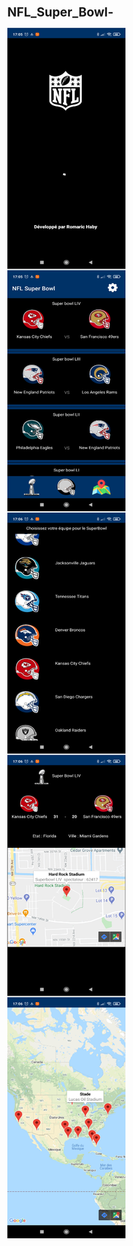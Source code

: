 # NFL_Super_Bowl-

<img src="https://github.com/RomaricHaby/NFL_Super_Bowl-/blob/main/Splash_screen.jpg?raw=true"  width="270" height="550">

<img src="https://github.com/RomaricHaby/NFL_Super_Bowl-/blob/main/main.jpg?raw=true" width="270" height="550">

<img src="https://github.com/RomaricHaby/NFL_Super_Bowl-/blob/main/listTeam.jpg?raw=true" width="270" height="550">

<img src="https://github.com/RomaricHaby/NFL_Super_Bowl-/blob/main/detail_superbowl.jpg?raw=true" width="270" height="550">

<img src="https://github.com/RomaricHaby/NFL_Super_Bowl-/blob/main/mapsStadium.jpg?raw=true" width="270" height="550">
